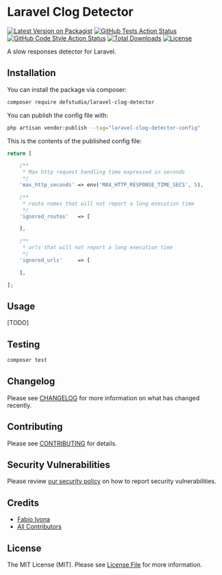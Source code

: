 # Laravel Clog Detector

[![Latest Version on Packagist](https://img.shields.io/packagist/v/defstudio/laravel-clog-detector.svg?style=flat-square)](https://packagist.org/packages/defstudio/laravel-clog-detector)
[![GitHub Tests Action Status](https://img.shields.io/github/workflow/status/def-studio/laravel-clog-detector/Run%20Tests?label=tests)](https://github.com/def-studio/laravel-clog-detector/actions?query=workflow%3A"Run+Tests"+branch%3Amain)
[![GitHub Code Style Action Status](https://img.shields.io/github/workflow/status/def-studio/laravel-clog-detector/Static%20Analysis?label=code%20style)](https://github.com/def-studio/laravel-clog-detector/actions?query=workflow%3A"Static+Analysis"+branch%3Amain)
[![Total Downloads](https://img.shields.io/packagist/dt/defstudio/laravel-clog-detector.svg?style=flat-square)](https://packagist.org/packages/defstudio/laravel-clog-detector)
[![License](https://img.shields.io/packagist/l/defstudio/laravel-clog-detector)](https://packagist.org/packages/defstudio/laravel-clog-detector)


A slow responses detector for Laravel.

## Installation

You can install the package via composer:

```bash
composer require defstudio/laravel-clog-detector
```

You can publish the config file with:
```bash
php artisan vendor:publish --tag="laravel-clog-detector-config"
```

This is the contents of the published config file:

```php
return [

    /**
     * Max http request handling time expressed in seconds
     */
    'max_http_seconds' => env('MAX_HTTP_RESPONSE_TIME_SECS', 5),

    /**
     * route names that will not report a long execution time
     */
    'ignored_routes'   => [

    ],

    /**
     * urls that will not report a long execution time
     */
    'ignored_urls'     => [

    ],

];

```

## Usage

[TODO]

## Testing

```bash
composer test
```

## Changelog

Please see [CHANGELOG](CHANGELOG.md) for more information on what has changed recently.

## Contributing

Please see [CONTRIBUTING](./CONTRIBUTING.md) for details.

## Security Vulnerabilities

Please review [our security policy](../../security/policy) on how to report security vulnerabilities.

## Credits

- [Fabio Ivona](https://github.com/def-studio)
- [All Contributors](../../contributors)

## License

The MIT License (MIT). Please see [License File](LICENSE.md) for more information.
